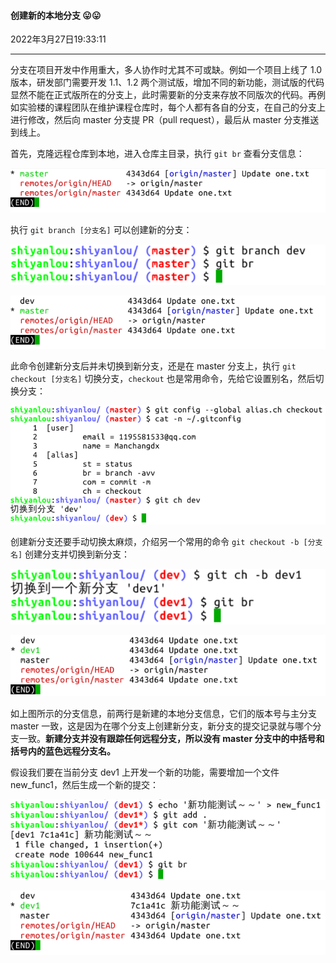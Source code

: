 #### 创建新的本地分支   😛😛

2022年3月27日19:33:11

---

分支在项目开发中作用重大，多人协作时尤其不可或缺。例如一个项目上线了 1.0 版本，研发部门需要开发 1.1、1.2 两个测试版，增加不同的新功能，测试版的代码显然不能在正式版所在的分支上，此时需要新的分支来存放不同版次的代码。再例如实验楼的课程团队在维护课程仓库时，每个人都有各自的分支，在自己的分支上进行修改，然后向 master 分支提 PR（pull request），最后从 master 分支推送到线上。

首先，克隆远程仓库到本地，进入仓库主目录，执行 `git br` 查看分支信息：

![此处输入图片的描述](3.3_创建本地新分支.assets/document-uid310176labid9816timestamp1548756656270.png)

执行 `git branch [分支名]` 可以创建新的分支：

![此处输入图片的描述](3.3_创建本地新分支.assets/document-uid310176labid9816timestamp1548756667547.png)

![此处输入图片的描述](3.3_创建本地新分支.assets/document-uid310176labid9816timestamp1548756678357.png)

此命令创建新分支后并未切换到新分支，还是在 master 分支上，执行 `git checkout [分支名]` 切换分支，`checkout` 也是常用命令，先给它设置别名，然后切换分支：

![此处输入图片的描述](3.3_创建本地新分支.assets/document-uid310176labid9816timestamp1548756690117.png)

创建新分支还要手动切换太麻烦，介绍另一个常用的命令 `git checkout -b [分支名]` 创建分支并切换到新分支：

![此处输入图片的描述](3.3_创建本地新分支.assets/document-uid310176labid9816timestamp1548756699772.png)

![此处输入图片的描述](3.3_创建本地新分支.assets/document-uid310176labid9816timestamp1548756709123.png)

如上图所示的分支信息，前两行是新建的本地分支信息，它们的版本号与主分支 master 一致，这是因为在哪个分支上创建新分支，新分支的提交记录就与哪个分支一致。**新建分支并没有跟踪任何远程分支，所以没有 master 分支中的中括号和括号内的蓝色远程分支名。**

假设我们要在当前分支 dev1 上开发一个新的功能，需要增加一个文件 new_func1，然后生成一个新的提交：

![此处输入图片的描述](3.3_创建本地新分支.assets/document-uid310176labid9816timestamp1548756721331.png)

![此处输入图片的描述](3.3_创建本地新分支.assets/document-uid310176labid9816timestamp1548756731105.png)